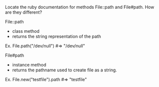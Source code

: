 Locate the ruby documentation for methods File::path and File#path. How are they different?

File::path 
  - class method
  - returns the string representation of the path

  Ex. File.path("/dev/null") #=> "/dev/null"

File#path 
  - instance method
  - returns the pathname used to create file as a string.

  Ex. File.new("testfile").path #=> "testfile"